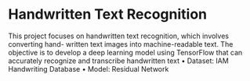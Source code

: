 # Handwritten Text Recognition
This project focuses on handwritten text recognition, which involves converting hand-
written text images into machine-readable text. The objective is to develop a deep learning
model using TensorFlow that can accurately recognize and transcribe handwritten text
• Dataset: IAM Handwriting Database
• Model: Residual Network

